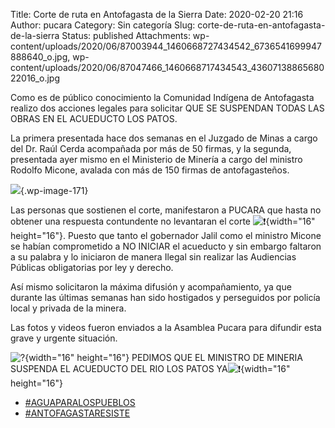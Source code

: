 Title: Corte de ruta en Antofagasta de la Sierra
Date: 2020-02-20 21:16
Author: pucara
Category: Sin categoría
Slug: corte-de-ruta-en-antofagasta-de-la-sierra
Status: published
Attachments: wp-content/uploads/2020/06/87003944_1460668727434542_6736541699947888640_o.jpg, wp-content/uploads/2020/06/87047466_1460668717434543_4360713886568022016_o.jpg

<!-- wp:paragraph -->

Como es de público conocimiento la Comunidad Indígena de Antofagasta realizo dos acciones legales para solicitar QUE SE SUSPENDAN TODAS LAS OBRAS EN EL ACUEDUCTO LOS PATOS.

<!-- /wp:paragraph -->

<!-- wp:paragraph -->

La primera presentada hace dos semanas en el Juzgado de Minas a cargo del Dr. Raúl Cerda acompañada por más de 50 firmas, y la segunda, presentada ayer mismo en el Ministerio de Minería a cargo del ministro Rodolfo Micone, avalada con más de 150 firmas de antofagasteños.

<!-- /wp:paragraph -->

<!-- wp:image {"id":171,"sizeSlug":"large"} -->

![](http://pucara.ga/wp-content/uploads/2020/06/87047466_1460668717434543_4360713886568022016_o-1024x576.jpg){.wp-image-171}

<!-- /wp:image -->

<!-- wp:paragraph -->

Las personas que sostienen el corte, manifestaron a PUCARA que hasta no obtener una respuesta contundente no levantaran el corte ![❗️](https://static.xx.fbcdn.net/images/emoji.php/v9/td7/1.5/16/2757.png){width="16" height="16"}. Puesto que tanto el gobernador Jalil como el ministro Micone se habían comprometido a NO INICIAR el acueducto y sin embargo faltaron a su palabra y lo iniciaron de manera Ilegal sin realizar las Audiencias Públicas obligatorias por ley y derecho.

<!-- /wp:paragraph -->

<!-- wp:paragraph -->

Así mismo solicitaron la máxima difusión y acompañamiento, ya que durante las últimas semanas han sido hostigados y perseguidos por policía local y privada de la minera.

<!-- /wp:paragraph -->

<!-- wp:paragraph -->

Las fotos y videos fueron enviados a la Asamblea Pucara para difundir esta grave y urgente situación.

<!-- /wp:paragraph -->

<!-- wp:paragraph -->

![?](https://static.xx.fbcdn.net/images/emoji.php/v9/t92/1.5/16/1f4e2.png){width="16" height="16"} PEDIMOS QUE EL MINISTRO DE MINERIA SUSPENDA EL ACUEDUCTO DEL RIO LOS PATOS YA![❗️](https://static.xx.fbcdn.net/images/emoji.php/v9/td7/1.5/16/2757.png){width="16" height="16"}

<!-- /wp:paragraph -->

<!-- wp:list -->

-   [\#AGUAPARALOSPUEBLOS](https://www.facebook.com/hashtag/aguaparalospueblos?__eep__=6&__cft__%5B0%5D=AZXIn7raOgDjCOcw1jRuMEzyVs3DPdErsoQEJBOYLNL-kprnjRoL3YwpiZg9-j2CQRcb_DOLmOnDBm9JiPVAzCtFRROrqUsJpGGnjp95f_QrboIlHIhfpVgQQ-W1m-2XpHr-0N8bDnzoFrJTUXlyRAu6RACf84kS36Imx1elniImWQ&__tn__=*NK-R)
-   [\#ANTOFAGASTARESISTE](https://www.facebook.com/hashtag/antofagastaresiste?__eep__=6&__cft__%5B0%5D=AZXIn7raOgDjCOcw1jRuMEzyVs3DPdErsoQEJBOYLNL-kprnjRoL3YwpiZg9-j2CQRcb_DOLmOnDBm9JiPVAzCtFRROrqUsJpGGnjp95f_QrboIlHIhfpVgQQ-W1m-2XpHr-0N8bDnzoFrJTUXlyRAu6RACf84kS36Imx1elniImWQ&__tn__=*NK-R)

<!-- /wp:list -->

<!-- wp:paragraph -->

<!-- /wp:paragraph -->
